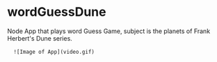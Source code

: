 # wordGuessDune
Node App that plays word Guess Game, subject is the planets of Frank Herbert's Dune series. 

      ![Image of App](video.gif)
      
